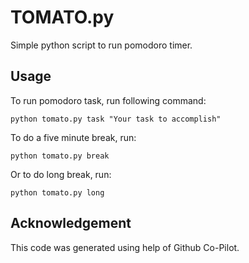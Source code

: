 # TOMATO.py

Simple python script to run pomodoro timer.

## Usage

To run pomodoro task, run following command:

```
python tomato.py task "Your task to accomplish"
```

To do a five minute break, run:

```
python tomato.py break
```

Or to do long break, run:
```
python tomato.py long
```

## Acknowledgement

This code was generated using help of Github Co-Pilot.